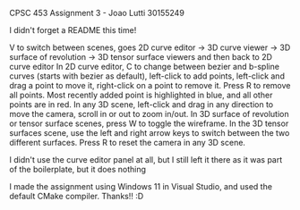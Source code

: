 CPSC 453 Assignment 3 - Joao Lutti 30155249

I didn't forget a README this time!

V to switch between scenes, goes 2D curve editor -> 3D curve viewer -> 3D surface of revolution -> 3D tensor surface viewers and then back to 2D curve editor
In 2D curve editor, C to change between bezier and b-spline curves (starts with bezier as default), left-click to add points, left-click and drag a point to move it, right-click on a point to remove it. Press R to remove all points.
Most recently added point is highlighted in blue, and all other points are in red.
In any 3D scene, left-click and drag in any direction to move the camera, scroll in or out to zoom in/out. In 3D surface of revolution or tensor surface scenes, press W to toggle the wireframe.
In the 3D tensor surfaces scene, use the left and right arrow keys to switch between the two different surfaces.
Press R to reset the camera in any 3D scene.

I didn't use the curve editor panel at all, but I still left it there as it was part of the boilerplate, but it does nothing

I made the assignment using Windows 11 in Visual Studio, and used the default CMake compiler.
Thanks!! :D

